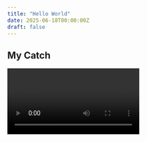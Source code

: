 ```yaml
---
title: "Hello World"
date: 2025-06-18T00:00:00Z
draft: false
---
```



## My Catch

<video controls>
  <source src="/videos/my-catch.mov" type="video/quicktime">
  Your browser does not support the video tag.
</video>
